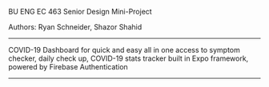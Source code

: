 BU ENG EC 463 Senior Design Mini-Project

Authors: Ryan Schneider, Shazor Shahid 

------

COVID-19 Dashboard for quick and easy all in one access to symptom checker, daily check up, 
COVID-19 stats tracker built in Expo framework, powered by Firebase Authentication

------

